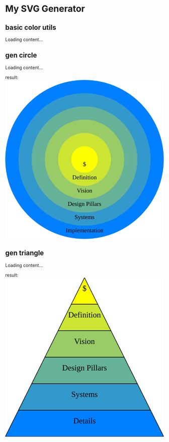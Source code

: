 # My SVG Generator



## basic color utils

<div class="load_as_code_session" data-url="color_utils.py">
  Loading content...
</div>


## gen circle

<div class="load_as_code_session" data-url="circle_svg.py">
  Loading content...
</div>

result: ![](./concentric_circles.svg)

## gen triangle

<div class="load_as_code_session" data-url="triangle_svg.py">
  Loading content...
</div>

result: ![](./labeled_triangle.svg)

<script src="https://posetmage.com/assets/js/LoadAsCodeSession.js"></script>

